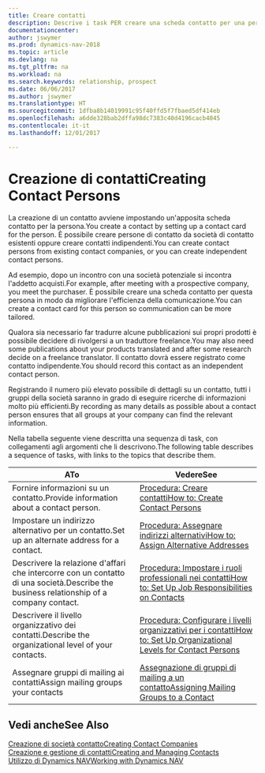 ```yaml
---
title: Creare contatti
description: Descrive i task PER creare una scheda contatto per una persona, ad esempio, un potenziale cliente o un fornitore, contribuendo a definire la relazione e personalizzare la comunicazione.
documentationcenter: 
author: jswymer
ms.prod: dynamics-nav-2018
ms.topic: article
ms.devlang: na
ms.tgt_pltfrm: na
ms.workload: na
ms.search.keywords: relationship, prospect
ms.date: 06/06/2017
ms.author: jswymer
ms.translationtype: HT
ms.sourcegitcommit: 1dfba8b14019991c95f40ffd5f7fbaed5df414eb
ms.openlocfilehash: a6dde328bab2dffa98dc7383c40d4196cacb4045
ms.contentlocale: it-it
ms.lasthandoff: 12/01/2017

---
```

# <a name="creating-contact-persons"></a><span data-ttu-id="69fca-103">Creazione di contatti</span><span class="sxs-lookup"><span data-stu-id="69fca-103">Creating Contact Persons</span></span>
<span data-ttu-id="69fca-104">La creazione di un contatto avviene impostando un'apposita scheda contatto per la persona.</span><span class="sxs-lookup"><span data-stu-id="69fca-104">You create a contact by setting up a contact card for the person.</span></span> <span data-ttu-id="69fca-105">È possibile creare persone di contatto da società di contatto esistenti oppure creare contatti indipendenti.</span><span class="sxs-lookup"><span data-stu-id="69fca-105">You can create contact persons from existing contact companies, or you can create independent contact persons.</span></span>

<span data-ttu-id="69fca-106">Ad esempio, dopo un incontro con una società potenziale si incontra l'addetto acquisti.</span><span class="sxs-lookup"><span data-stu-id="69fca-106">For example, after meeting with a prospective company, you meet the purchaser.</span></span> <span data-ttu-id="69fca-107">È possibile creare una scheda contatto per questa persona in modo da migliorare l'efficienza della comunicazione.</span><span class="sxs-lookup"><span data-stu-id="69fca-107">You can create a contact card for this person so communication can be more tailored.</span></span>

<span data-ttu-id="69fca-108">Qualora sia necessario far tradurre alcune pubblicazioni sui propri prodotti è possibile decidere di rivolgersi a un traduttore freelance.</span><span class="sxs-lookup"><span data-stu-id="69fca-108">You may also need some publications about your products translated and after some research decide on a freelance translator.</span></span> <span data-ttu-id="69fca-109">Il contatto dovrà essere registrato come contatto indipendente.</span><span class="sxs-lookup"><span data-stu-id="69fca-109">You should record this contact as an independent contact person.</span></span>

<span data-ttu-id="69fca-110">Registrando il numero più elevato possibile di dettagli su un contatto, tutti i gruppi della società saranno in grado di eseguire ricerche di informazioni molto più efficienti.</span><span class="sxs-lookup"><span data-stu-id="69fca-110">By recording as many details as possible about a contact person ensures that all groups at your company can find the relevant information.</span></span>

<span data-ttu-id="69fca-111">Nella tabella seguente viene descritta una sequenza di task, con collegamenti agli argomenti che li descrivono.</span><span class="sxs-lookup"><span data-stu-id="69fca-111">The following table describes a sequence of tasks, with links to the topics that describe them.</span></span> 

| <span data-ttu-id="69fca-112">A</span><span class="sxs-lookup"><span data-stu-id="69fca-112">To</span></span> | <span data-ttu-id="69fca-113">Vedere</span><span class="sxs-lookup"><span data-stu-id="69fca-113">See</span></span> |
| --- | --- |
| <span data-ttu-id="69fca-114">Fornire informazioni su un contatto.</span><span class="sxs-lookup"><span data-stu-id="69fca-114">Provide information about a contact person.</span></span> |[<span data-ttu-id="69fca-115">Procedura: Creare contatti</span><span class="sxs-lookup"><span data-stu-id="69fca-115">How to: Create Contact Persons</span></span>](marketing-how-create-contact-persons.md) |
| <span data-ttu-id="69fca-116">Impostare un indirizzo alternativo per un contatto.</span><span class="sxs-lookup"><span data-stu-id="69fca-116">Set up an alternate address for a contact.</span></span> |[<span data-ttu-id="69fca-117">Procedura: Assegnare indirizzi alternativi</span><span class="sxs-lookup"><span data-stu-id="69fca-117">How to: Assign Alternative Addresses</span></span>](marketing-how-assign-alternate-address.md) |
| <span data-ttu-id="69fca-118">Descrivere la relazione d'affari che intercorre con un contatto di una società.</span><span class="sxs-lookup"><span data-stu-id="69fca-118">Describe the business relationship of a company contact.</span></span> |[<span data-ttu-id="69fca-119">Procedura: Impostare i ruoli professionali nei contatti</span><span class="sxs-lookup"><span data-stu-id="69fca-119">How to: Set Up Job Responsibilities on Contacts</span></span>](marketing-job-responsibilities.md) |
| <span data-ttu-id="69fca-120">Descrivere il livello organizzativo dei contatti.</span><span class="sxs-lookup"><span data-stu-id="69fca-120">Describe the organizational level of your contacts.</span></span> |[<span data-ttu-id="69fca-121">Procedura: Configurare i livelli organizzativi per i contatti</span><span class="sxs-lookup"><span data-stu-id="69fca-121">How to: Set Up Organizational Levels for Contact Persons</span></span>](marketing-organizational-levels.md) |
| <span data-ttu-id="69fca-122">Assegnare gruppi di mailing ai contatti</span><span class="sxs-lookup"><span data-stu-id="69fca-122">Assign mailing groups your contacts</span></span> |[<span data-ttu-id="69fca-123">Assegnazione di gruppi di mailing a un contatto</span><span class="sxs-lookup"><span data-stu-id="69fca-123">Assigning Mailing Groups to a Contact</span></span>](marketing-mailing-groups.md) |

## <a name="see-also"></a><span data-ttu-id="69fca-124">Vedi anche</span><span class="sxs-lookup"><span data-stu-id="69fca-124">See Also</span></span>
[<span data-ttu-id="69fca-125">Creazione di società contatto</span><span class="sxs-lookup"><span data-stu-id="69fca-125">Creating Contact Companies</span></span>](marketing-create-contact-companies.md)  
[<span data-ttu-id="69fca-126">Creazione e gestione di contatti</span><span class="sxs-lookup"><span data-stu-id="69fca-126">Creating and Managing Contacts</span></span>]()  
[<span data-ttu-id="69fca-127">Utilizzo di Dynamics NAV</span><span class="sxs-lookup"><span data-stu-id="69fca-127">Working with Dynamics NAV</span></span>](ui-work-product.md)


